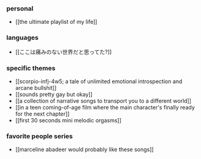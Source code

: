 ### personal
- [[the ultimate playlist of my life]] 
### languages
- [[ここは痛みのない世界だと思ってた?]]
### specific themes
- [[scorpio-infj-4w5; a tale of unlimited emotional introspection and arcane bullshit]] 
- [[sounds pretty gay but okay]]
- [[a collection of narrative songs to transport you to a different world]]
- [[in a teen coming-of-age film where the main character's finally ready for the next chapter]]
- [[first 30 seconds mini melodic orgasms]]
### favorite people series
- [[marceline abadeer would probably like these songs]] 